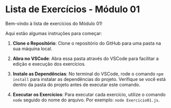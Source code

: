 # Lista de Exercícios - Módulo 01

Bem-vindo à lista de exercícios do Módulo 01! 

Aqui estão algumas instruções para começar:

1. **Clone o Repositório**: Clone o repositório do GitHub para uma pasta na sua máquina local.
   
2. **Abra no VSCode**: Abra essa pasta através do VSCode para facilitar a edição e execução dos exercícios.

3. **Instale as Dependências**: No terminal do VSCode, rode o comando `npm install` para instalar as dependências do projeto. Verifique se você está dentro da pasta do projeto antes de executar este comando.

4. **Executar os Exercícios**: Para executar cada exercício, utilize o comando `node` seguido do nome do arquivo. Por exemplo: `node Exercicio01.js`.